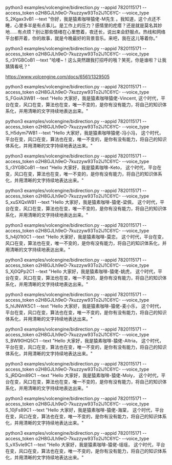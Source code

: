 python3 examples/volcengine/bidirection.py --appid 7820115171 --access_token o2H8GJLh9eO-7kuzzyw93To2iJ1C6YC- --voice_type S_2Kgax3vB1 --text "你好，我是猿素咖啡猿佬-M先生 。我知道，这个点还不睡，心里多半是有点事儿。是工作上的压力？感情里的疙瘩？还是就是莫名其妙地……有点烦？别让那些情绪在心里憋着，夜还长，说出来会舒服点。热线和网络平台都开着，你的故事，就是今晚最好的背景音乐。来吧，我在这儿等着你。”

python3 examples/volcengine/bidirection.py --appid 7820115171 --access_token o2H8GJLh9eO-7kuzzyw93To2iJ1C6YC- --voice_type S_r3YGBCoB1 --text "哈喽~！这么突然跟我打招呼的哦？笑死，你是谁啦？让我猜猜看吼？"


https://www.volcengine.com/docs/6561/1329505


python3 examples/volcengine/bidirection.py --appid 7820115171 --access_token o2H8GJLh9eO-7kuzzyw93To2iJ1C6YC- --voice_type S_FGoiA3WB1 --text "Hello 大家好，我是猿素咖啡猿佬-Vincent, 这个时代，平台在变，风口在变，算法也在变，唯一不变的，是你有没有能力，将自己的知识体系化，并用清晰的文字持续地表达出来。"

python3 examples/volcengine/bidirection.py --appid 7820115171 --access_token o2H8GJLh9eO-7kuzzyw93To2iJ1C6YC- --voice_type S_H5dym7WB1 --text "Hello 大家好，我是猿素咖啡猿佬-冯小冯， 这个时代，平台在变，风口在变，算法也在变，唯一不变的，是你有没有能力，将自己的知识体系化，并用清晰的文字持续地表达出来。"

python3 examples/volcengine/bidirection.py --appid 7820115171 --access_token o2H8GJLh9eO-7kuzzyw93To2iJ1C6YC- --voice_type S_r3YGBCoB1 --text "Hello 大家好，我是猿素咖啡-Keto， 这个时代，平台在变，风口在变，算法也在变，唯一不变的，是你有没有能力，将自己的知识体系化，并用清晰的文字持续地表达出来。"


python3 examples/volcengine/bidirection.py --appid 7820115171 --access_token o2H8GJLh9eO-7kuzzyw93To2iJ1C6YC- --voice_type S_xuSXQxWB1 --text "Hello 大家好，我是猿素咖啡-猿佬-梁佩， 这个时代，平台在变，风口在变，算法也在变，唯一不变的，是你有没有能力，将自己的知识体系化，并用清晰的文字持续地表达出来。"


python3 examples/volcengine/bidirection.py --appid 7820115171 --access_token o2H8GJLh9eO-7kuzzyw93To2iJ1C6YC- --voice_type S_h4j01t0C1 --text "Hello 大家好，我是猿素咖啡-莫恋， 这个时代，平台在变，风口在变，算法也在变，唯一不变的，是你有没有能力，将自己的知识体系化，并用清晰的文字持续地表达出来。"

python3 examples/volcengine/bidirection.py --appid 7820115171 --access_token o2H8GJLh9eO-7kuzzyw93To2iJ1C6YC- --voice_type S_Xj0QPp2C1 --text "Hello 大家好，我是猿素咖啡-猿佬-姚虎， 这个时代，平台在变，风口在变，算法也在变，唯一不变的，是你有没有能力，将自己的知识体系化，并用清晰的文字持续地表达出来。"

python3 examples/volcengine/bidirection.py --appid 7820115171 --access_token o2H8GJLh9eO-7kuzzyw93To2iJ1C6YC- --voice_type S_hIJNWK5C1 --text "Hello 大家好，我是猿素咖啡-猿佬-麦小乐， 这个时代，平台在变，风口在变，算法也在变，唯一不变的，是你有没有能力，将自己的知识体系化，并用清晰的文字持续地表达出来。"


python3 examples/volcengine/bidirection.py --appid 7820115171 --access_token o2H8GJLh9eO-7kuzzyw93To2iJ1C6YC- --voice_type S_BW90HQ5C1 --text "Hello 大家好，我是猿素咖啡-猿佬-Altria， 这个时代，平台在变，风口在变，算法也在变，唯一不变的，是你有没有能力，将自己的知识体系化，并用清晰的文字持续地表达出来。"


python3 examples/volcengine/bidirection.py --appid 7820115171 --access_token o2H8GJLh9eO-7kuzzyw93To2iJ1C6YC- --voice_type S_jRDQm89C1 --text "Hello 大家好，我是猿素咖啡-猿佬-Moly， 这个时代，平台在变，风口在变，算法也在变，唯一不变的，是你有没有能力，将自己的知识体系化，并用清晰的文字持续地表达出来。"

python3 examples/volcengine/bidirection.py --appid 7820115171 --access_token o2H8GJLh9eO-7kuzzyw93To2iJ1C6YC- --voice_type S_10jFs89C1 --text "Hello 大家好，我是猿素咖啡-猿佬-海棠， 这个时代，平台在变，风口在变，算法也在变，唯一不变的，是你有没有能力，将自己的知识体系化，并用清晰的文字持续地表达出来。"



python3 examples/volcengine/bidirection.py --appid 7820115171 --access_token o2H8GJLh9eO-7kuzzyw93To2iJ1C6YC- --voice_type S_vX5vIe9C1 --text "Hello 大家好，我是猿素咖啡-猿佬-瑶瑶， 这个时代，平台在变，风口在变，算法也在变，唯一不变的，是你有没有能力，将自己的知识体系化，并用清晰的文字持续地表达出来。"
